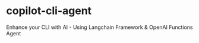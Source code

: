 # copilot-cli-agent
Enhance your CLI with AI - Using Langchain Framework &amp; OpenAI Functions Agent
